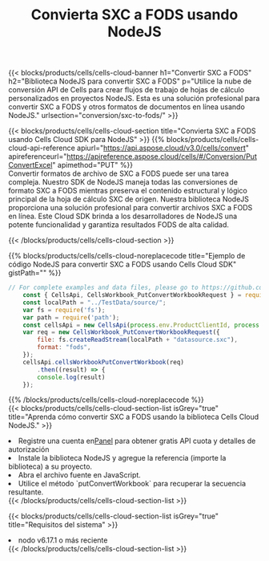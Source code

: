 ﻿---
title:  Convierta SXC a FODS usando NodeJS
description:  Utilizar el SDK de nube Aspose.Cells para NodeJS para convertir un archivo de formato SXC a un archivo de formato FODS.
kwords: Excel, Convert SXC to FODS, REST, NodeJS
howto: How to convert SXC to FODS using Aspose.Cells Cloud NodeJS library.
---
{{< blocks/products/cells/cells-cloud-banner h1="Convertir SXC a FODS" h2="Biblioteca NodeJS para convertir SXC a FODS" p="Utilice la nube de conversión API de Cells para crear flujos de trabajo de hojas de cálculo personalizados en proyectos NodeJS. Esta es una solución profesional para convertir SXC a FODS y otros formatos de documentos en línea usando NodeJS." urlsection="conversion/sxc-to-fods/" >}}

{{< blocks/products/cells/cells-cloud-section title="Convierta SXC a FODS usando Cells Cloud SDK para NodeJS" >}}
{{% blocks/products/cells/cells-cloud-api-reference apiurl="https://api.aspose.cloud/v3.0/cells/convert" apireferenceurl="https://apireference.aspose.cloud/cells/#/Conversion/PutConvertExcel" apimethod="PUT" %}}
<br/>
Convertir formatos de archivo de SXC a FODS puede ser una tarea compleja. Nuestro SDK de NodeJS maneja todas las conversiones de formato SXC a FODS mientras preserva el contenido estructural y lógico principal de la hoja de cálculo SXC de origen. Nuestra biblioteca NodeJS proporciona una solución profesional para convertir archivos SXC a FODS en línea. Este Cloud SDK brinda a los desarrolladores de NodeJS una potente funcionalidad y garantiza resultados FODS de alta calidad.

{{< /blocks/products/cells/cells-cloud-section >}}

{{% blocks/products/cells/cells-cloud-noreplacecode title="Ejemplo de código NodeJS para convertir SXC a FODS usando Cells Cloud SDK" gistPath="" %}}
 
```js
// For complete examples and data files, please go to https://github.com/aspose-cells-cloud/aspose-cells-cloud-node/
    const { CellsApi, CellsWorkbook_PutConvertWorkbookRequest } = require("asposecellscloud");
    const localPath = "../TestData/source/";
    var fs = require('fs');
    var path = require('path');
    const cellsApi = new CellsApi(process.env.ProductClientId, process.env.ProductClientSecret);
    var req = new CellsWorkbook_PutConvertWorkbookRequest({
        file: fs.createReadStream(localPath + "datasource.sxc"),
        format: "fods",
    });
    cellsApi.cellsWorkbookPutConvertWorkbook(req)
        .then((result) => {
        console.log(result)
    });
```
 
{{% /blocks/products/cells/cells-cloud-noreplacecode %}}
<br/>
{{< blocks/products/cells/cells-cloud-section-list isGrey="true" title="Aprenda cómo convertir SXC a FODS usando la biblioteca Cells Cloud NodeJS." >}}
<li> Registre una cuenta en<a href="https://dashboard.aspose.cloud/">Panel</a> para obtener gratis API cuota y detalles de autorización</li>
<li>Instale la biblioteca NodeJS y agregue la referencia (importe la biblioteca) a su proyecto.</li>
<li>Abra el archivo fuente en JavaScript.</li>
<li>Utilice el método `putConvertWorkbook` para recuperar la secuencia resultante.</li>
{{< /blocks/products/cells/cells-cloud-section-list >}}

{{< blocks/products/cells/cells-cloud-section-list isGrey="true" title="Requisitos del sistema" >}}
<li>nodo v6.17.1 o más reciente</li>
{{< /blocks/products/cells/cells-cloud-section-list >}}
